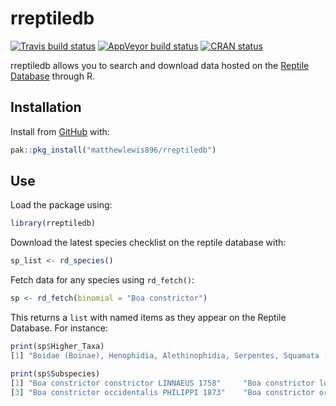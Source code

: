 
<!-- README.md is generated from README.Rmd. Please edit that file -->

# rreptiledb

<!-- badges: start -->

[![Travis build
status](https://travis-ci.com/matthewlewis896/rreptiledb.svg?branch=master)](https://travis-ci.com/matthewlewis896/rreptiledb)
[![AppVeyor build
status](https://ci.appveyor.com/api/projects/status/github/matthewlewis896/rreptiledb?branch=master&svg=true)](https://ci.appveyor.com/project/matthewlewis896/rreptiledb)
[![CRAN
status](https://www.r-pkg.org/badges/version/rreptiledb)](https://CRAN.R-project.org/package=rreptiledb)
<!-- badges: end -->

rreptiledb allows you to search and download data hosted on the [Reptile
Database](\url%7Bhttp://www.reptile-database.org/%7D) through R.

## Installation

Install from [GitHub](https://github.com/matthewlewis896/rreptiledb)
with:

``` r
pak::pkg_install("matthewlewis896/rreptiledb")
```

## Use

Load the package using:

``` r
library(rreptiledb)
```

Download the latest species checklist on the reptile database with:

``` r
sp_list <- rd_species()
```

Fetch data for any species using `rd_fetch()`:

``` r
sp <- rd_fetch(binomial = "Boa constrictor")
```

This returns a `list` with named items as they appear on the Reptile
Database. For instance:

``` r
print(sp$Higher_Taxa)
[1] "Boidae (Boinae), Henophidia, Alethinophidia, Serpentes, Squamata (snakes)"

print(sp$Subspecies)
[1] "Boa constrictor constrictor LINNAEUS 1758"     "Boa constrictor longicauda PRICE & RUSSO 1991"
[3] "Boa constrictor occidentalis PHILIPPI 1873"    "Boa constrictor ortonii COPE 1877" 
```

